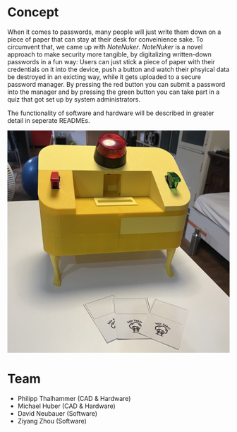 # Concept #
When it comes to passwords, many people will just write them down on a piece of paper that can stay at their desk for conveinience sake. To circumvent that, we came up with *NoteNuker*. *NoteNuker* is a novel approach to make security more tangible, by digitalizing written-down passwords in a fun way:
Users can just stick a piece of paper with their credentials on it into the device, push a button and watch their phsyical data be destroyed in an exicting way, while it gets uploaded to a secure password manager.
By pressing the red button you can submit a password into the manager and by pressing the green button you can take part in a quiz that got set up by system administrators.

The functionality of software and hardware will be described in greater detail in seperate READMEs.

![Prototype](Prototype.JPG "Prototype")

# Team #
- Philipp Thalhammer (CAD & Hardware)
- Michael Huber (CAD & Hardware)
- David Neubauer (Software)
- Ziyang Zhou (Software)
